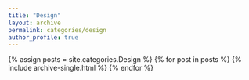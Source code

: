 ```yaml
---
title: "Design"
layout: archive
permalink: categories/design
author_profile: true
---
```


{% assign posts = site.categories.Design %}
{% for post in posts %} {% include archive-single.html %} {% endfor %}
